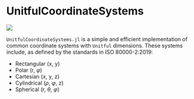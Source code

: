 # UnitfulCoordinateSystems

[![](https://img.shields.io/badge/docs-latest-blue.svg)](https://mikeingold.github.io/UnitfulCoordinateSystems.jl/dev/)

`UnitfulCoordinateSystems.jl` is a simple and efficient implementation of common coordinate
systems with `Unitful` dimensions. These systems include, as defined by the standards
in ISO 80000-2:2019:
- Rectangular (x, y)
- Polar (r, $\varphi$)
- Cartesian (x, y, z)
- Cylindrical ($\rho$, $\varphi$, z)
- Spherical (r, $\theta$, $\varphi$)

